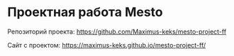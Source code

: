 # Проектная работа Mesto

Репозиторий проекта: https://github.com/Maximus-keks/mesto-project-ff

Cайт с проектом: https://maximus-keks.github.io/mesto-project-ff/